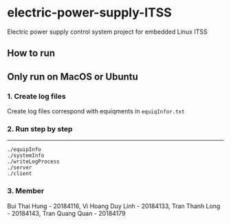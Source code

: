 # electric-power-supply-ITSS
Electric power supply control system project for embedded Linux ITSS

## How to run

## Only run on MacOS or Ubuntu

### 1. Create log files
Create log files correspond with equiqments in `equiqInfor.txt`

### 2. Run step by step
****
```console
./equipInfo
./systemInfo
./writeLogProcess
./server
./client
```
### 3. Member
 Bui Thai Hung - 20184116,
 Vi Hoang Duy Linh - 20184133,
 Tran Thanh Long - 20184143,
 Tran Quang Quan - 20184179
 
 
 
